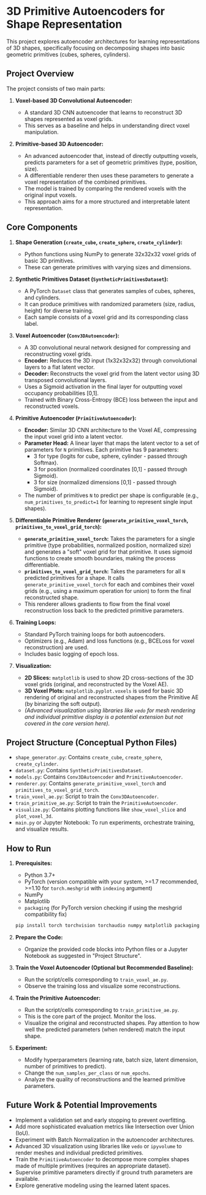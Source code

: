 # 3D Primitive Autoencoders for Shape Representation

This project explores autoencoder architectures for learning representations of 3D shapes, specifically focusing on decomposing shapes into basic geometric primitives (cubes, spheres, cylinders).

## Project Overview

The project consists of two main parts:

1.  **Voxel-based 3D Convolutional Autoencoder:**
    *   A standard 3D CNN autoencoder that learns to reconstruct 3D shapes represented as voxel grids.
    *   This serves as a baseline and helps in understanding direct voxel manipulation.

2.  **Primitive-based 3D Autoencoder:**
    *   An advanced autoencoder that, instead of directly outputting voxels, predicts parameters for a set of geometric primitives (type, position, size).
    *   A differentiable renderer then uses these parameters to generate a voxel representation of the combined primitives.
    *   The model is trained by comparing the rendered voxels with the original input voxels.
    *   This approach aims for a more structured and interpretable latent representation.

## Core Components

1.  **Shape Generation (`create_cube`, `create_sphere`, `create_cylinder`):**
    *   Python functions using NumPy to generate 32x32x32 voxel grids of basic 3D primitives.
    *   These can generate primitives with varying sizes and dimensions.

2.  **Synthetic Primitives Dataset (`SyntheticPrimitivesDataset`):**
    *   A PyTorch `Dataset` class that generates samples of cubes, spheres, and cylinders.
    *   It can produce primitives with randomized parameters (size, radius, height) for diverse training.
    *   Each sample consists of a voxel grid and its corresponding class label.

3.  **Voxel Autoencoder (`Conv3DAutoencoder`):**
    *   A 3D convolutional neural network designed for compressing and reconstructing voxel grids.
    *   **Encoder:** Reduces the 3D input (1x32x32x32) through convolutional layers to a flat latent vector.
    *   **Decoder:** Reconstructs the voxel grid from the latent vector using 3D transposed convolutional layers.
    *   Uses a Sigmoid activation in the final layer for outputting voxel occupancy probabilities [0,1].
    *   Trained with Binary Cross-Entropy (BCE) loss between the input and reconstructed voxels.

4.  **Primitive Autoencoder (`PrimitiveAutoencoder`):**
    *   **Encoder:** Similar 3D CNN architecture to the Voxel AE, compressing the input voxel grid into a latent vector.
    *   **Parameter Head:** A linear layer that maps the latent vector to a set of parameters for `N` primitives. Each primitive has 9 parameters:
        *   3 for type (logits for cube, sphere, cylinder - passed through Softmax).
        *   3 for position (normalized coordinates [0,1] - passed through Sigmoid).
        *   3 for size (normalized dimensions [0,1] - passed through Sigmoid).
    *   The number of primitives `N` to predict per shape is configurable (e.g., `num_primitives_to_predict=1` for learning to represent single input shapes).

5.  **Differentiable Primitive Renderer (`generate_primitive_voxel_torch`, `primitives_to_voxel_grid_torch`):**
    *   **`generate_primitive_voxel_torch`:** Takes the parameters for a single primitive (type probabilities, normalized position, normalized size) and generates a "soft" voxel grid for that primitive. It uses sigmoid functions to create smooth boundaries, making the process differentiable.
    *   **`primitives_to_voxel_grid_torch`:** Takes the parameters for all `N` predicted primitives for a shape. It calls `generate_primitive_voxel_torch` for each and combines their voxel grids (e.g., using a maximum operation for union) to form the final reconstructed shape.
    *   This renderer allows gradients to flow from the final voxel reconstruction loss back to the predicted primitive parameters.

6.  **Training Loops:**
    *   Standard PyTorch training loops for both autoencoders.
    *   Optimizers (e.g., Adam) and loss functions (e.g., BCELoss for voxel reconstruction) are used.
    *   Includes basic logging of epoch loss.

7.  **Visualization:**
    *   **2D Slices:** `matplotlib` is used to show 2D cross-sections of the 3D voxel grids (original, and reconstructed by the Voxel AE).
    *   **3D Voxel Plots:** `matplotlib.pyplot.voxels` is used for basic 3D rendering of original and reconstructed shapes from the Primitive AE (by binarizing the soft output).
    *   *(Advanced visualization using libraries like `vedo` for mesh rendering and individual primitive display is a potential extension but not covered in the core version here).*

## Project Structure (Conceptual Python Files)

*   `shape_generator.py`: Contains `create_cube`, `create_sphere`, `create_cylinder`.
*   `dataset.py`: Contains `SyntheticPrimitivesDataset`.
*   `models.py`: Contains `Conv3DAutoencoder` and `PrimitiveAutoencoder`.
*   `renderer.py`: Contains `generate_primitive_voxel_torch` and `primitives_to_voxel_grid_torch`.
*   `train_voxel_ae.py`: Script to train the `Conv3DAutoencoder`.
*   `train_primitive_ae.py`: Script to train the `PrimitiveAutoencoder`.
*   `visualize.py`: Contains plotting functions like `show_voxel_slice` and `plot_voxel_3d`.
*   `main.py` or Jupyter Notebook: To run experiments, orchestrate training, and visualize results.

## How to Run

1.  **Prerequisites:**
    *   Python 3.7+
    *   PyTorch (version compatible with your system, >=1.7 recommended, >=1.10 for `torch.meshgrid` with `indexing` argument)
    *   NumPy
    *   Matplotlib
    *   `packaging` (for PyTorch version checking if using the meshgrid compatibility fix)
    ```bash
    pip install torch torchvision torchaudio numpy matplotlib packaging
    ```

2.  **Prepare the Code:**
    *   Organize the provided code blocks into Python files or a Jupyter Notebook as suggested in "Project Structure".

3.  **Train the Voxel Autoencoder (Optional but Recommended Baseline):**
    *   Run the script/cells corresponding to `train_voxel_ae.py`.
    *   Observe the training loss and visualize some reconstructions.

4.  **Train the Primitive Autoencoder:**
    *   Run the script/cells corresponding to `train_primitive_ae.py`.
    *   This is the core part of the project. Monitor the loss.
    *   Visualize the original and reconstructed shapes. Pay attention to how well the predicted parameters (when rendered) match the input shape.

5.  **Experiment:**
    *   Modify hyperparameters (learning rate, batch size, latent dimension, number of primitives to predict).
    *   Change the `num_samples_per_class` or `num_epochs`.
    *   Analyze the quality of reconstructions and the learned primitive parameters.

## Future Work & Potential Improvements

*   Implement a validation set and early stopping to prevent overfitting.
*   Add more sophisticated evaluation metrics like Intersection over Union (IoU).
*   Experiment with Batch Normalization in the autoencoder architectures.
*   Advanced 3D visualization using libraries like `vedo` or `ipyvolume` to render meshes and individual predicted primitives.
*   Train the `PrimitiveAutoencoder` to decompose more complex shapes made of multiple primitives (requires an appropriate dataset).
*   Supervise primitive parameters directly if ground truth parameters are available.
*   Explore generative modeling using the learned latent spaces.

